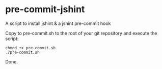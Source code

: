 # pre-commit-jshint
A script to install jshint & a jshint pre-commit hook

Copy to pre-commit.sh to the root of your git repository and execute the script:
```
chmod +x pre-commit.sh
./pre-commit.sh
```

Done.
